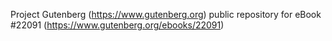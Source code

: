 Project Gutenberg (https://www.gutenberg.org) public repository for eBook #22091 (https://www.gutenberg.org/ebooks/22091)
